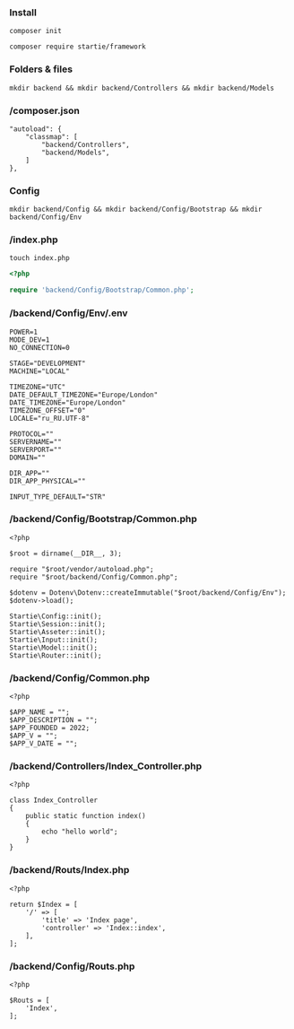 ### Install

```
composer init
```

```
composer require startie/framework
```

### Folders & files

```
mkdir backend && mkdir backend/Controllers && mkdir backend/Models
```

### /composer.json

```
"autoload": {
    "classmap": [
        "backend/Controllers",
        "backend/Models",
    ]
},
```

### Config

```
mkdir backend/Config && mkdir backend/Config/Bootstrap && mkdir backend/Config/Env
```

### /index.php

```
touch index.php
```

```php
<?php

require 'backend/Config/Bootstrap/Common.php';
```

### /backend/Config/Env/.env

```
POWER=1
MODE_DEV=1
NO_CONNECTION=0

STAGE="DEVELOPMENT"
MACHINE="LOCAL"

TIMEZONE="UTC"
DATE_DEFAULT_TIMEZONE="Europe/London"
DATE_TIMEZONE="Europe/London"
TIMEZONE_OFFSET="0"
LOCALE="ru_RU.UTF-8"

PROTOCOL=""
SERVERNAME=""
SERVERPORT=""
DOMAIN=""

DIR_APP=""
DIR_APP_PHYSICAL=""

INPUT_TYPE_DEFAULT="STR"
```

### /backend/Config/Bootstrap/Common.php

```
<?php

$root = dirname(__DIR__, 3);

require "$root/vendor/autoload.php";
require "$root/backend/Config/Common.php";

$dotenv = Dotenv\Dotenv::createImmutable("$root/backend/Config/Env");
$dotenv->load();

Startie\Config::init();
Startie\Session::init();
Startie\Asseter::init();
Startie\Input::init();
Startie\Model::init();
Startie\Router::init();
```

### /backend/Config/Common.php

```
<?php

$APP_NAME = "";
$APP_DESCRIPTION = "";
$APP_FOUNDED = 2022;
$APP_V = "";
$APP_V_DATE = "";
```

### /backend/Controllers/Index_Controller.php

```
<?php

class Index_Controller
{
    public static function index()
    {
        echo "hello world";
    }
}
```

### /backend/Routs/Index.php

```
<?php

return $Index = [
    '/' => [
        'title' => 'Index page',
        'controller' => 'Index::index',
    ],
];
```

### /backend/Config/Routs.php

```
<?php

$Routs = [
    'Index',
];
```
